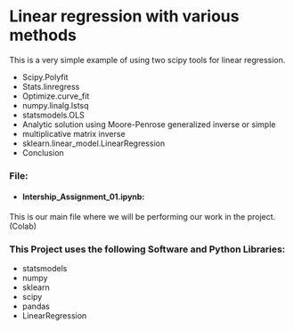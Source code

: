 # Linear regression with various methods

This is a very simple example of using two scipy tools for linear regression.

- Scipy.Polyfit
- Stats.linregress
- Optimize.curve_fit
- numpy.linalg.lstsq
- statsmodels.OLS
- Analytic solution using Moore-Penrose generalized inverse or simple
- multiplicative matrix inverse
- sklearn.linear_model.LinearRegression
- Conclusion

### File:

- #### Intership_Assignment_01.ipynb:
This is our main file where we will be performing our work in the project.(Colab)

### This Project uses the following Software and Python Libraries:

- statsmodels
- numpy
- sklearn
- scipy
- pandas
- LinearRegression
